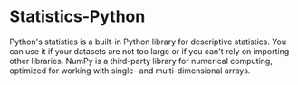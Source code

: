 # Statistics-Python
Python's statistics is a built-in Python library for descriptive statistics.
You can use it if your datasets are not too large or if you can't rely on importing other libraries.
NumPy is a third-party library for numerical computing, optimized for working with single- and multi-dimensional arrays.
